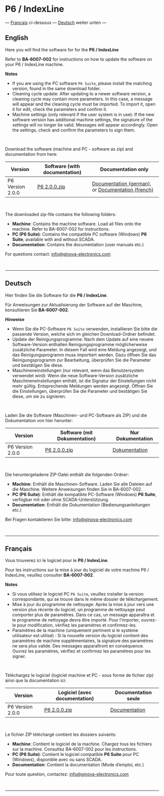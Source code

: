 # P6 / IndexLine

— [Français](#français) ci-dessous  — [Deutsch](#deutsch) weiter unten —


## English

Here you will find the software for for the **P6 / IndexLine**

Refer to **BA-6007-002** for instructions on how to update the software on your P6 / IndexLine machine.

**Notes**
- If you are using the PC software `P6 Suite`, please install the matching version, found in the same download folder.
- Cleaning cycle update: After updating to a newer software version, a cleaning cycle may contain more parameters. In this case, a message will 
appear and the cleaning cycle must be imported. To import it, open it for edit, check the parameters and confirm it.
- Machine settings (only relevant if the user system is in use): If the new software version has additional machine settings, the signature of the
settings will no longer be valid. Messages will appear accordingly. Open the settings, check and confirm the parameters to sign them. 

<br>

Download the software (machine and PC - software as zip) and documentation from here:

| Version         | Software (with documentation)      | Documentation only |
|-----------------|------------------------------------|--------------------|
|P6 Version 2.0.0 | [P6 2.0.0.zip](https://github.com/Ginova-Electronics/P6-IndexLine/releases/download/2.0.0/P6.2.0.0.zip)| [Documentation (german)](https://github.com/Ginova-Electronics/P6-IndexLine/tree/main/documentation/P6%202.0.x/deutsch), or [Documentation (french)](https://github.com/Ginova-Electronics/P6-IndexLine/tree/main/documentation/P6%202.0.x/francais) |

<br>

The downloaded zip-file contains the following folders:
- **Machine**: Contains the machine software. Load all files onto the machine. Refer to BA-6007-002 for instructions.
- **PC (P6 Suite)**: Contains the compatible PC software (Windows) **P6 Suite**, available with and without SCADA.
- **Documentation**: Contains the documentation (user manuals etc.)

For questions contact: [info@ginova-electronics.com](mailto:info@ginova-electronics.com)

<br>

------------------------------------------------------------------------------------------------------------------------------------------------
## Deutsch

Hier finden Sie die Software für die **P6 / IndexLine**.

Für Anweisungen zur Aktualisierung der Software auf der Maschine, konsultieren Sie **BA-6007-002**.

**Hinweise**
- Wenn Sie die PC-Software `P6 Suite` verwenden, installieren Sie bitte die passende Version, welche sich im gleichen Download-Ordner befindet.
- Update der Reinigungsprogramme: Nach dem Update auf eine neuere Software-Version enthalten Reinigungsprogramme möglicherweise zusätzliche 
Parameter. In diesem Fall wird eine Meldung angezeigt, und das Reinigungsprogramm muss importiert werden. Dazu öffnen Sie das Reinigungsprogramm 
zur Bearbeitung, überprüfen Sie die Parameter und bestätigen Sie diese.
- Maschineneinstellungen (nur relevant, wenn das Benutzersystem verwendet wird): Wenn die neue Software-Version zusätzliche Maschineneinstellungen 
enthält, ist die Signatur der Einstellungen nicht mehr gültig. Entsprechende Meldungen werden angezeigt. Öffnen Sie die Einstellungen, überprüfen 
Sie die Parameter und bestätigen Sie diese, um sie zu signieren.

<br>

Laden Sie die Software (Maschinen- und PC-Software als ZIP) und die Dokumentation von hier herunter:

| Version         | Software (mit Dokumentation)      | Nur Dokumentation |
|-----------------|-----------------------------------|-------------------|
|P6 Version 2.0.0 | [P6 2.0.0.zip](https://github.com/Ginova-Electronics/P6-IndexLine/releases/download/2.0.0/P6.2.0.0.zip)| [Dokumentation](https://github.com/Ginova-Electronics/P6-IndexLine/tree/main/documentation/P6%202.0.x/deutsch) |


<br>

Die heruntergeladene ZIP-Datei enthält die folgenden Ordner:
- **Machine**: Enthält die Maschinen-Software. Laden Sie alle Dateien auf die Maschine. Weitere Anweisungen finden Sie in BA-6007-002.
- **PC (P6 Suite)**: Enthält die kompatible PC-Software (Windows) **P6 Suite**, verfügbar mit oder ohne SCADA-Unterstützung.
- **Documentation**: Enthält die Dokumentation (Bedienungsanleitungen etc.)


Bei Fragen kontaktieren Sie bitte: [info@ginova-electronics.com](mailto:info@ginova-electronics.com)

<br>

------------------------------------------------------------------------------------------------------------------------------------------------
## Français

Vous trouverez ici le logiciel pour le **P6 / IndexLine**.

Pour les instructions sur la mise à jour du logiciel de votre machine P6 / IndexLine, veuillez consulter **BA-6007-002**.

**Notes**
- Si vous utilisez le logiciel PC `P6 Suite`, veuillez installer la version correspondante, qui se trouve dans le même dossier de téléchargement.
- Mise à jour du programme de nettoyage: Après la mise à jour vers une version plus récente du logiciel, un programme de nettoyage peut comporter 
plus de paramètres. Dans ce cas, un message apparaîtra et le programme de nettoyage devra être importé. Pour l'importer, ouvrez-le pour modification, 
vérifiez les paramètres et confirmez-les.
- Paramètres de la machine (uniquement pertinent si le système utilisateur est utilisé) : Si la nouvelle version du logiciel contient des paramètres 
de machine supplémentaires, la signature des paramètres ne sera plus valide. Des messages apparaîtront en conséquence. Ouvrez les paramètres, 
vérifiez et confirmez les paramètres pour les signer.

<br>

Téléchargez le logiciel (logiciel machine et PC - sous forme de fichier zip) ainsi que la documentation ici: 

| Version         | Logiciel (avec documentation)      | Documentation seule |
|-----------------|------------------------------------|---------------------|
|P6 Version 2.0.0 | [P6 2.0.0.zip](https://github.com/Ginova-Electronics/P6-IndexLine/releases/download/2.0.0/P6.2.0.0.zip)| [Documentation](https://github.com/Ginova-Electronics/P6-IndexLine/tree/main/documentation/P6%202.0.x/francais) |


<br>

Le fichier ZIP téléchargé contient les dossiers suivants:
- **Machine**: Contient le logiciel de la machine. Chargez tous les fichiers sur la machine. Consultez BA-6007-002 pour les instructions.
- **PC (P6 Suite)**: Contient le logiciel compatible **P6 Suite** pour PC (Windows), disponible avec ou sans SCADA.
- **Documentation**: Contient la documentation (Mode d’emploi, etc.)

Pour toute question, contactez: [info@ginova-electronics.com](mailto:info@ginova-electronics.com)

<br>

------------------------------------------------------------------------------------------------------------------------------------------------

